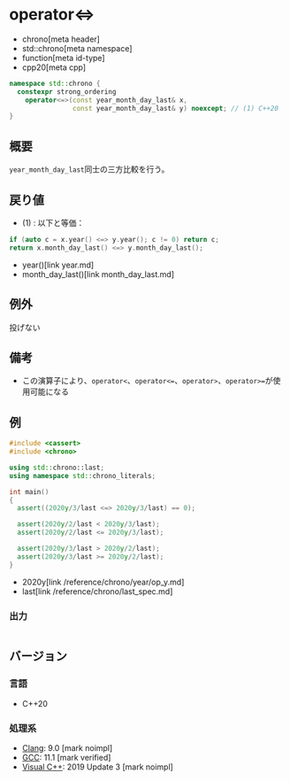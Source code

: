 # operator<=>
* chrono[meta header]
* std::chrono[meta namespace]
* function[meta id-type]
* cpp20[meta cpp]

```cpp
namespace std::chrono {
  constexpr strong_ordering
    operator<=>(const year_month_day_last& x,
                const year_month_day_last& y) noexcept; // (1) C++20
}
```

## 概要
`year_month_day_last`同士の三方比較を行う。


## 戻り値
- (1) : 以下と等価：

```cpp
if (auto c = x.year() <=> y.year(); c != 0) return c;
return x.month_day_last() <=> y.month_day_last();
```
* year()[link year.md]
* month_day_last()[link month_day_last.md]


## 例外
投げない


## 備考
- この演算子により、`operator<`、`operator<=`、`operator>`、`operator>=`が使用可能になる


## 例
```cpp example
#include <cassert>
#include <chrono>

using std::chrono::last;
using namespace std::chrono_literals;

int main()
{
  assert((2020y/3/last <=> 2020y/3/last) == 0);

  assert(2020y/2/last < 2020y/3/last);
  assert(2020y/2/last <= 2020y/3/last);

  assert(2020y/3/last > 2020y/2/last);
  assert(2020y/3/last >= 2020y/2/last);
}
```
* 2020y[link /reference/chrono/year/op_y.md]
* last[link /reference/chrono/last_spec.md]

### 出力
```
```

## バージョン
### 言語
- C++20

### 処理系
- [Clang](/implementation.md#clang): 9.0 [mark noimpl]
- [GCC](/implementation.md#gcc): 11.1 [mark verified]
- [Visual C++](/implementation.md#visual_cpp): 2019 Update 3 [mark noimpl]
